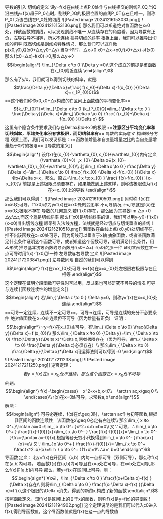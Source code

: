 导数的引入
	切线的定义
		设y=f(x)在曲线上点P_0处作与曲线相交的割线P_0Q,当Q沿曲线y=f(x)趋于P_0点时，割线P_0Q的极限位置的直线P_0T存在且唯一，则称P_0T为该曲线在P_0处的切线
		![[Pasted image 20241216153033.png]]
		![[Pasted image 20241216153136.png]]
		那么我们可以知道绝对值函数在x=0处，作该函数的割线，可以发现割线不唯一
		从连续存在的角度看，因为导数有正负，左导右导不相等，所以不连续
	推导切线的斜率
		根据上面，我们可以推导出切线的斜率
		既然切线是割线的特殊情况，那么我们可以这样做
		p(x0,y0),Q(x0+△x,y0+△y)
		当Q->P时，△x->0
		x0+△x->x0,f(x0+△x)->f(x0)
		那么f(x0+△x)-f(x0)->0,那么△y->0
		$$\begin{align*}
\lim_{ \Delta x \to 0 }\Delta y =0\\
这个成立的前提是该函数在x_{0}附近连续
\end{align*}$$
		那么有了y/x，我们就可以得到切线的斜率，就是:
		$$\frac{\Delta y}{\Delta x}=\frac{ f(x_{0}+\Delta x)-f(x_{0}) }{\Delta x}=k_{P_{0}Q}$$
		==这个我们称作x0,x0+△x构成的在区间上函数值的平均变化率== 
		$$k_{P_{0}T}=\lim_{ \Delta x \to 0 }k_{P_{0}Q}=\lim_{ \Delta x \to 0 } \frac{\Delta y}{\Delta x}=\lim_{ \Delta x \to 0} \frac{ f(x_{0}+\Delta x)-f(x_{0}) }{\Delta x} $$
		这里有个隐含条件要求我们存在Deltax和x->x0的极限
		==**注意区分平均变化率和切线斜率，平均变化率没有求极限，而切线斜率有**==
	导数的实际意义
		构建微分方程
		观察上面，我们可以发现都是：==函数值增量和自变量增量之比的当自变量增量趋于0时的极限== 
	[[导数的定义]]
		$$\begin{align*}
设f(x)在(x_{0}-\vartheta_{0},x_{0}+\vartheta_{0})内有定义（\vartheta_{0}>0）,x_{0}+\Delta x∈(x_{0}-\vartheta_{0},x_{0}+\vartheta_{0})\\
若\lim_{ \Delta x \to 0 } \frac{\Delta y}{\Delta x}=\lim_{ \Delta x \to 0} \frac{ f(x_{0}+\Delta x)-f(x_{0}) }{\Delta x} 令x+\Delta x=x，那么，原式=\lim_{ x \to x_{0} }  \frac{ f(x)-f(x_{0}) }{x-x_{0}}\\
前提是上述极限必须要存在，如果能做到上述这样，则称该极限值为f(x)在x=x_{0}上的导数
\end{align*}$$
		那么我们可以得到：
		![[Pasted image 20241216190503.png]]
		同时称:f(x)在x=x0处可导，f'(x0)称为y=f(x)在x=x0处的变化率
	不可导情况
		不可导就是f(x)在x=x0处极限不存在
	导数的几何意义
		若f'(x0)存在，那么因为其导数lim △x->0 △y/△x,而这个就是切线斜率
		那么f'(x0)是切线斜率的话，我们可以用y-y0=f'(x0)(x-x0)得出切线方程
		顺带引入法线方程，法线就是经过切点与切线垂直的直线
		![[Pasted image 20241216210518.png]]
		若函数在曲线上点(x0,y0)处切线存在，推不出该函数在x=x0处可导，因为切线可以垂直于x轴
		抽象函数，或者某函数满足什么条件证明这个函数可导，或者知道这个函数可导，证明满足什么条件，用△形式
		推导基本初等函数的导函数用f(x0+△x)-f(x0)的那一种
		证明某函数在某一点可导时用f(x)-f(x0)那一种
	左导数与右导数
		定义
		![[Pasted image 20241217203841.png]]
		左导数同理
		自然的我们可以得到
		$$\begin{align*}
f(x)在x=x_{0}处可导 <=>f(x)在x=x_{0}处左极限右极限存在且相等
\end{align*}$$
		这个定理在证明分段函数可导性时可以用，反过来也可以研究不可导的情况
	可导与连续
		[[函数连续性的增量定义]]
		$$\begin{align*}
若\lim_{ \Delta x \to 0 } \Delta y=0，则称y=f(x)在x=x_{0}处连续
\end{align*}$$
		==可导一定连续，连续不一定可导==，可导=>连续，可导是连续的充分不必要条件
		绝对值函数在 x=0处连续但不可导（因为增量有正负）
		证明：
		$$\begin{align*}
∵y=f(x)在x_{0}处可导，有\lim_{ \Delta x \to 0}  \frac{\Delta y}{\Delta x}=f'(x_{0})\\
那么\lim_{ \Delta x \to 0}  {\Delta y}=\lim_{ \Delta x \to 0}  \frac{\Delta y}{\Delta x}*\Delta x,两者极限存在（因为可导，\lim_{ \Delta x \to 0}  \frac{\Delta y}{\Delta x}必须存在）\\
那么\lim_{ \Delta x \to 0}  \frac{\Delta y}{\Delta x}*\Delta x用运算法则可以得到=0
\end{align*}$$
		![[Pasted image 20241217211238.png]]
		![[Pasted image 20241217211250.png]]
		逆否定理：
		$$若y=f(x)在x=x_{0}处不连续，那么这个函数在x=x_{0}处不可导$$
	例题:
	$$\begin{align*}
f(x)=\begin{cases}
   x^2+x+b,x<0\\
   \arctan ax,x\geq 0 \\
\end{cases}\\
f(x)在x=0处可导，求常数a,b
\end{align*}$$
		解法：
		$$\begin{align*}
可导必连续，f(x)在x\geq 0时，\arctan ax作为初等函数,根据闭区间的函数连续性，该函数在x\geq 0必定有右连续\\
那么\lim_{ x \to 0^+}\arctan ax=0=\lim_{ x \to 0^+ }x^2+x+b  =b=0\\
又∵可导，∴\lim_{ x \to 0^+ }  \frac{f(x)-f(0)}{x}=\lim_{ x \to 0^- }  \frac{f(x)-f(0)}{x}= \lim_{ x \to 0^- }\frac{\arctan ax-0}{x},根据等价无穷小代换得到\lim_{ x \to 0^- }\frac{ax}{x}=a\\
又∵\lim_{ x \to 0^+ }  \frac{f(x)-f(0)}{x}= \lim_{ x \to 0^+ }\frac{x^2+x}{x}=\lim_{ x \to 0^+ }(1+x)=1\\
∴a=1,b=0
\end{align*}$$
	导函数
		定义：
		若y=f(x)在开区间（a,b）内每一点都可导（双侧可导），那么称f(x)在(a,b)内可导，
		若函数f(x)在(a,b)内可导且在x=a处右可导，在x=b处左可导,那么f(x)在[a,b]内可导
		那么，若y=f(x)在区间I上可导，则：
		$$\begin{align*}
∀x∈I，\lim_{ \Delta x \to 0 } \frac{f(x+\Delta x)-f(x) }{\Delta x}存在\\
则将\lim_{ \Delta x \to 0 } \frac{f(x+\Delta x)-f(x) }{\Delta x}=f'(x),这个极限的\Delta x消失，得到的新的x,构成了新的函数
\end{align*}$$
		按照函数定义，知f'(x)是区间I上的关于x的函数，则称f'(x)是y=f(x)的导函数
		![[Pasted image 20241218194902.png]]
		这个定理说明的是我们可以代入x0进入f(x),得到导函数值，这个导函数值就是f(x)在这一点的导数值
	